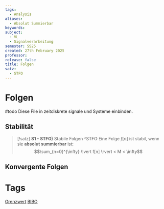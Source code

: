 ```yaml
---
tags:
  - Analysis
aliases:
  - Absolut Summierbar
keywords: 
subject:
  - VL
  - Signalverarbeitung
semester: SS25
created: 27th February 2025
professor: 
release: false
title: Folgen
satz:
  - STFO
---
```


# Folgen

#todo Diese File in zeitdiskrete signale und Systeme einbinden.

## Stabilität

> [!satz] **S1 - STFO)** Stabile Folgen ^STFO
>  Eine Folge $f[n]$ ist stabil, wenn sie **absolut summierbar** ist:
>  $$\sum_{n=0}^{\infty} \lvert f[n] \rvert < M < \infty$$

## Konvergente Folgen

# Tags

[Grenzwert](Grenzwert.md)
[BIBO](../../Systemtheorie/Stabilität%20und%20Beschränktheit.md)